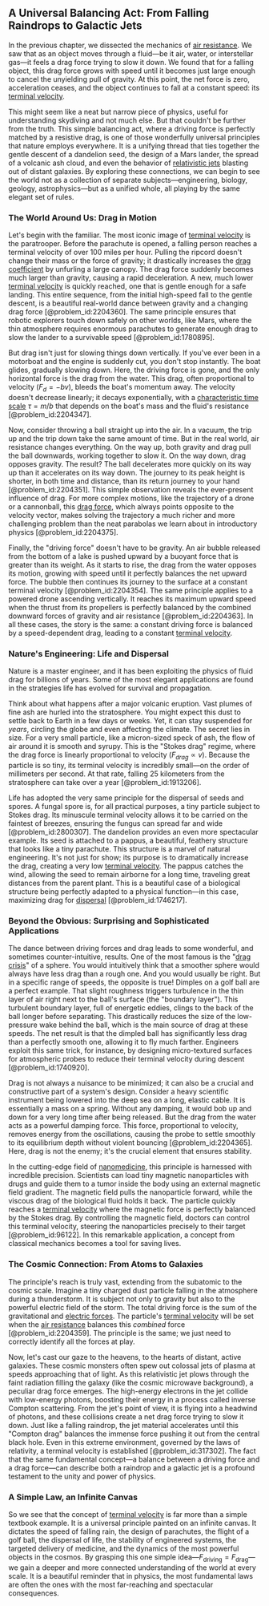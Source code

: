 ## A Universal Balancing Act: From Falling Raindrops to Galactic Jets

In the previous chapter, we dissected the mechanics of [air resistance](@article_id:168470). We saw that as an object moves through a fluid—be it air, water, or interstellar gas—it feels a drag force trying to slow it down. We found that for a falling object, this drag force grows with speed until it becomes just large enough to cancel the unyielding pull of gravity. At this point, the net force is zero, acceleration ceases, and the object continues to fall at a constant speed: its [terminal velocity](@article_id:147305).

This might seem like a neat but narrow piece of physics, useful for understanding skydiving and not much else. But that couldn't be further from the truth. This simple balancing act, where a driving force is perfectly matched by a resistive drag, is one of those wonderfully universal principles that nature employs everywhere. It is a unifying thread that ties together the gentle descent of a dandelion seed, the design of a Mars lander, the spread of a volcanic ash cloud, and even the behavior of [relativistic jets](@article_id:158969) blasting out of distant galaxies. By exploring these connections, we can begin to see the world not as a collection of separate subjects—engineering, biology, geology, astrophysics—but as a unified whole, all playing by the same elegant set of rules.

### The World Around Us: Drag in Motion

Let's begin with the familiar. The most iconic image of [terminal velocity](@article_id:147305) is the paratrooper. Before the parachute is opened, a falling person reaches a terminal velocity of over 100 miles per hour. Pulling the ripcord doesn't change their mass or the force of gravity; it drastically increases the [drag coefficient](@article_id:276399) by unfurling a large canopy. The drag force suddenly becomes much larger than gravity, causing a rapid deceleration. A new, much lower [terminal velocity](@article_id:147305) is quickly reached, one that is gentle enough for a safe landing. This entire sequence, from the initial high-speed fall to the gentle descent, is a beautiful real-world dance between gravity and a changing drag force [@problem_id:2204360]. The same principle ensures that robotic explorers touch down safely on other worlds, like Mars, where the thin atmosphere requires enormous parachutes to generate enough drag to slow the lander to a survivable speed [@problem_id:1780895].

But drag isn't just for slowing things down vertically. If you've ever been in a motorboat and the engine is suddenly cut, you don't stop instantly. The boat glides, gradually slowing down. Here, the driving force is gone, and the only horizontal force is the drag from the water. This drag, often proportional to velocity ($F_d = -bv$), bleeds the boat's momentum away. The velocity doesn't decrease linearly; it decays exponentially, with a [characteristic time scale](@article_id:273827) $\tau = m/b$ that depends on the boat's mass and the fluid's resistance [@problem_id:2204347].

Now, consider throwing a ball straight up into the air. In a vacuum, the trip up and the trip down take the same amount of time. But in the real world, air resistance changes everything. On the way up, both gravity and drag pull the ball downwards, working together to slow it. On the way down, drag opposes gravity. The result? The ball decelerates more quickly on its way up than it accelerates on its way down. The journey to its peak height is shorter, in both time and distance, than its return journey to your hand [@problem_id:2204351]. This simple observation reveals the ever-present influence of drag. For more complex motions, like the trajectory of a drone or a cannonball, this [drag force](@article_id:275630), which always points opposite to the velocity vector, makes solving the trajectory a much richer and more challenging problem than the neat parabolas we learn about in introductory physics [@problem_id:2204375].

Finally, the "driving force" doesn't have to be gravity. An air bubble released from the bottom of a lake is pushed upward by a buoyant force that is greater than its weight. As it starts to rise, the drag from the water opposes its motion, growing with speed until it perfectly balances the net upward force. The bubble then continues its journey to the surface at a constant terminal velocity [@problem_id:2204354]. The same principle applies to a powered drone ascending vertically. It reaches its maximum upward speed when the thrust from its propellers is perfectly balanced by the combined downward forces of gravity and air resistance [@problem_id:2204363]. In all these cases, the story is the same: a constant driving force is balanced by a speed-dependent drag, leading to a constant [terminal velocity](@article_id:147305).

### Nature's Engineering: Life and Dispersal

Nature is a master engineer, and it has been exploiting the physics of fluid drag for billions of years. Some of the most elegant applications are found in the strategies life has evolved for survival and propagation.

Think about what happens after a major volcanic eruption. Vast plumes of fine ash are hurled into the stratosphere. You might expect this dust to settle back to Earth in a few days or weeks. Yet, it can stay suspended for *years*, circling the globe and even affecting the climate. The secret lies in size. For a very small particle, like a micron-sized speck of ash, the flow of air around it is smooth and syrupy. This is the "Stokes drag" regime, where the drag force is linearly proportional to velocity ($F_{drag} \propto v$). Because the particle is so tiny, its terminal velocity is incredibly small—on the order of millimeters per second. At that rate, falling 25 kilometers from the stratosphere can take over a year [@problem_id:1913206].

Life has adopted the very same principle for the dispersal of seeds and spores. A fungal spore is, for all practical purposes, a tiny particle subject to Stokes drag. Its minuscule terminal velocity allows it to be carried on the faintest of breezes, ensuring the fungus can spread far and wide [@problem_id:2800307]. The dandelion provides an even more spectacular example. Its seed is attached to a pappus, a beautiful, feathery structure that looks like a tiny parachute. This structure is a marvel of natural engineering. It's not just for show; its purpose is to dramatically increase the drag, creating a very low [terminal velocity](@article_id:147305). The pappus catches the wind, allowing the seed to remain airborne for a long time, traveling great distances from the parent plant. This is a beautiful case of a biological structure being perfectly adapted to a physical function—in this case, maximizing drag for [dispersal](@article_id:263415) [@problem_id:1746217].

### Beyond the Obvious: Surprising and Sophisticated Applications

The dance between driving forces and drag leads to some wonderful, and sometimes counter-intuitive, results. One of the most famous is the "[drag crisis](@article_id:182673)" of a sphere. You would intuitively think that a smoother sphere would always have less drag than a rough one. And you would usually be right. But in a specific range of speeds, the opposite is true! Dimples on a golf ball are a perfect example. That slight roughness triggers turbulence in the thin layer of air right next to the ball's surface (the "boundary layer"). This turbulent boundary layer, full of energetic eddies, clings to the back of the ball longer before separating. This drastically reduces the size of the low-pressure wake behind the ball, which is the main source of drag at these speeds. The net result is that the dimpled ball has significantly less drag than a perfectly smooth one, allowing it to fly much farther. Engineers exploit this same trick, for instance, by designing micro-textured surfaces for atmospheric probes to reduce their terminal velocity during descent [@problem_id:1740920].

Drag is not always a nuisance to be minimized; it can also be a crucial and constructive part of a system's design. Consider a heavy scientific instrument being lowered into the deep sea on a long, elastic cable. It is essentially a mass on a spring. Without any damping, it would bob up and down for a very long time after being released. But the drag from the water acts as a powerful damping force. This force, proportional to velocity, removes energy from the oscillations, causing the probe to settle smoothly to its equilibrium depth without violent bouncing [@problem_id:2204365]. Here, drag is not the enemy; it's the crucial element that ensures stability.

In the cutting-edge field of [nanomedicine](@article_id:158353), this principle is harnessed with incredible precision. Scientists can load tiny magnetic nanoparticles with drugs and guide them to a tumor inside the body using an external magnetic field gradient. The magnetic field pulls the nanoparticle forward, while the viscous drag of the biological fluid holds it back. The particle quickly reaches a [terminal velocity](@article_id:147305) where the magnetic force is perfectly balanced by the Stokes drag. By controlling the magnetic field, doctors can control this terminal velocity, steering the nanoparticles precisely to their target [@problem_id:96122]. In this remarkable application, a concept from classical mechanics becomes a tool for saving lives.

### The Cosmic Connection: From Atoms to Galaxies

The principle's reach is truly vast, extending from the subatomic to the cosmic scale. Imagine a tiny charged dust particle falling in the atmosphere during a thunderstorm. It is subject not only to gravity but also to the powerful electric field of the storm. The total driving force is the sum of the gravitational and [electric forces](@article_id:261862). The particle's [terminal velocity](@article_id:147305) will be set when the [air resistance](@article_id:168470) balances this *combined* force [@problem_id:2204359]. The principle is the same; we just need to correctly identify all the forces at play.

Now, let's cast our gaze to the heavens, to the hearts of distant, active galaxies. These cosmic monsters often spew out colossal jets of plasma at speeds approaching that of light. As this relativistic jet plows through the faint radiation filling the galaxy (like the cosmic microwave background), a peculiar drag force emerges. The high-energy electrons in the jet collide with low-energy photons, boosting their energy in a process called inverse Compton scattering. From the jet's point of view, it is flying into a headwind of photons, and these collisions create a net drag force trying to slow it down. Just like a falling raindrop, the jet material accelerates until this "Compton drag" balances the immense force pushing it out from the central black hole. Even in this extreme environment, governed by the laws of relativity, a terminal velocity is established [@problem_id:317302]. The fact that the same fundamental concept—a balance between a driving force and a drag force—can describe both a raindrop and a galactic jet is a profound testament to the unity and power of physics.

### A Simple Law, an Infinite Canvas

So we see that the concept of [terminal velocity](@article_id:147305) is far more than a simple textbook example. It is a universal principle painted on an infinite canvas. It dictates the speed of falling rain, the design of parachutes, the flight of a golf ball, the dispersal of life, the stability of engineered systems, the targeted delivery of medicine, and the dynamics of the most powerful objects in the cosmos. By grasping this one simple idea—$F_{\text{driving}} = F_{\text{drag}}$—we gain a deeper and more connected understanding of the world at every scale. It is a beautiful reminder that in physics, the most fundamental laws are often the ones with the most far-reaching and spectacular consequences.